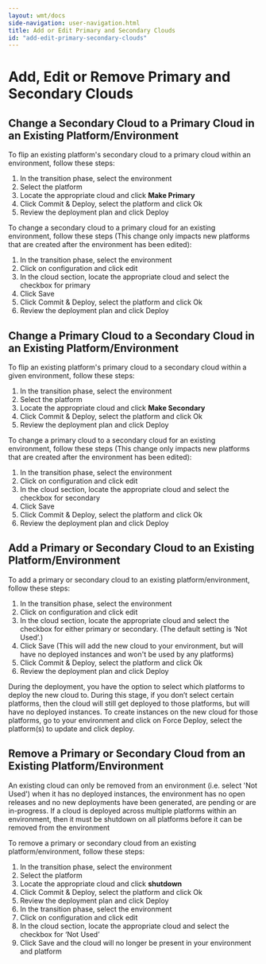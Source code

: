 ```yaml
---
layout: wmt/docs
side-navigation: user-navigation.html
title: Add or Edit Primary and Secondary Clouds
id: "add-edit-primary-secondary-clouds"
---
```


# Add, Edit or Remove Primary and Secondary Clouds

## Change a Secondary Cloud to a Primary Cloud in an Existing Platform/Environment

To flip an existing platform's secondary cloud to a primary cloud within an environment, follow these steps:


1. In the transition phase, select the environment
2. Select the platform
3. Locate the appropriate cloud and click **Make Primary**
4. Click Commit & Deploy, select the platform and click Ok
5. Review the deployment plan and click Deploy

To change a secondary cloud to a primary cloud for an existing environment, follow these steps (This change only impacts new platforms that are created after the environment has been edited):

1. In the transition phase, select the environment
2. Click on configuration and click edit
3. In the cloud section, locate the appropriate cloud and select the checkbox for primary
4. Click Save
5. Click Commit & Deploy, select the platform and click Ok
6. Review the deployment plan and click Deploy 

## Change a Primary Cloud to a Secondary Cloud in an Existing Platform/Environment

To flip an existing platform's primary cloud to a secondary cloud within a given environment, follow these steps:


1. In the transition phase, select the environment
2. Select the platform
3. Locate the appropriate cloud and click **Make Secondary**
4. Click Commit & Deploy, select the platform and click Ok
5. Review the deployment plan and click Deploy

To change a primary cloud to a secondary cloud for an existing environment, follow these steps (This change only impacts new platforms that are created after the environment has been edited):

1. In the transition phase, select the environment
2. Click on configuration and click edit
3. In the cloud section, locate the appropriate cloud and select the checkbox for secondary
4. Click Save
5. Click Commit & Deploy, select the platform and click Ok
6. Review the deployment plan and click Deploy 

## Add a Primary or Secondary Cloud to an Existing Platform/Environment

To add a primary or secondary cloud to an existing platform/environment, follow these steps:


1. In the transition phase, select the environment
2. Click on configuration and click edit
3. In the cloud section, locate the appropriate cloud and select the checkbox for either primary or secondary. (The default setting is ‘Not Used’.)
4. Click Save (This will add the new cloud to your environment, but will have no deployed instances and won't be used by any platforms)
5. Click Commit & Deploy, select the platform and click Ok
6. Review the deployment plan and click Deploy

During the deployment, you have the option to select which platforms to deploy the new cloud to. During this stage, if you don’t select certain platforms, then the cloud will still get deployed to those platforms, but will have no deployed instances. To create instances on the new cloud for those platforms, go to your environment and click on Force Deploy, select the platform(s) to update and click deploy.

## Remove a Primary or Secondary Cloud from an Existing Platform/Environment

An existing cloud can only be removed from an environment (i.e. select 'Not Used') when it has no deployed instances, the environment has no open releases and no new deployments have been generated, are pending or are in-progress. If a cloud is deployed across multiple platforms within an environment, then it must be shutdown on all platforms before it can be removed from the environment

To remove a primary or secondary cloud from an existing platform/environment, follow these steps:


1. In the transition phase, select the environment
2. Select the platform
3. Locate the appropriate cloud and click **shutdown**
4. Click Commit & Deploy, select the platform and click Ok
5. Review the deployment plan and click Deploy
6. In the transition phase, select the environment 
7. Click on configuration and click edit
8. In the cloud section, locate the appropriate cloud and select the checkbox for ‘Not Used’ 
9. Click Save and the cloud will no longer be present in your environment and platform
